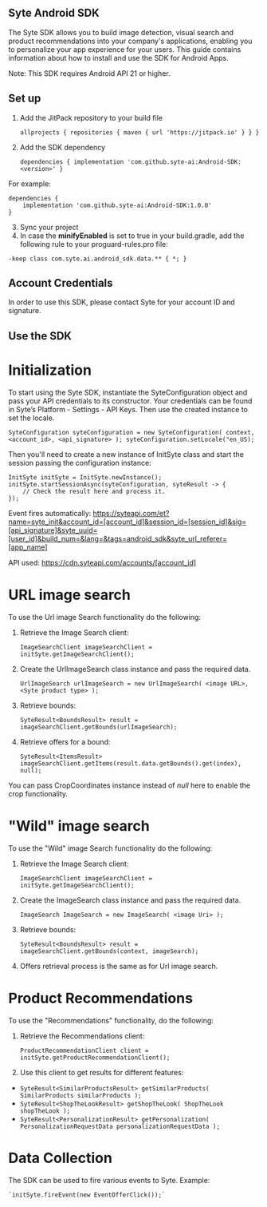 ## Syte Android SDK

The Syte SDK allows you to build image detection, visual search and product recommendations into your company's applications, enabling you to personalize your app experience for your users.
This guide contains information about how to install and use the SDK for Android Apps.

Note: This SDK requires Android API 21 or higher.

## Set up

1. Add the JitPack repository to your build file

	`allprojects {
		repositories {
			maven { url 'https://jitpack.io' }
		}
	}`
	
2. Add the SDK dependency

    `dependencies {
	        implementation 'com.github.syte-ai:Android-SDK:<version>'
	}`
	
For example:

    dependencies {
        implementation 'com.github.syte-ai:Android-SDK:1.0.0'
	}
	
3. Sync your project
4. In case the **minifyEnabled** is set to true in your build.gradle,
add the following rule to your proguard-rules.pro file:

`-keep class com.syte.ai.android_sdk.data.** { *; }`

## Account Credentials

In order to use this SDK, please contact Syte for your account ID and signature.     

## Use the SDK

# Initialization

To start using the Syte SDK, instantiate the SyteConfiguration object and pass your API credentials to its constructor. 
Your credentials can be found in Syte’s Platform - Settings - API Keys.
Then use the created instance to set the locale.

`
    SyteConfiguration syteConfiguration = new SyteConfiguration(
        context,
        <account_id>,
        <api_signature>
    );
    syteConfiguration.setLocale("en_US);
`

Then you'll need to create a new instance of InitSyte class and start the session passing the configuration instance:


    InitSyte initSyte = InitSyte.newInstance();
    initSyte.startSessionAsync(syteConfiguration, syteResult -> {
        // Check the result here and process it.
    });

Event fires automatically: https://syteapi.com/et?name=syte_init&account_id=[account_id]&session_id=[session_id]&sig=[api_signature]&syte_uuid=[user_id]&build_num=&lang=&tags=android_sdk&syte_url_referer=[app_name]
 
API used: https://cdn.syteapi.com/accounts/[account_id]

# URL image search
To use the Url image Search functionality do the following:

1. Retrieve the Image Search client:

    `ImageSearchClient imageSearchClient = initSyte.getImageSearchClient();`

2. Create the UrlImageSearch class instance and pass the required data.

    `UrlImageSearch urlImageSearch = new UrlImageSearch(
        <image URL>,
        <Syte product type>
    );`

3. Retrieve bounds:


    `SyteResult<BoundsResult> result = imageSearchClient.getBounds(urlImageSearch);`

4. Retrieve offers for a bound:

    `SyteResult<ItemsResult> imageSearchClient.getItems(result.data.getBounds().get(index), null);`

You can pass CropCoordinates instance instead of *null* here to enable the crop functionality.

# "Wild" image search

To use the "Wild" image Search functionality do the following:

1. Retrieve the Image Search client:

    `ImageSearchClient imageSearchClient = initSyte.getImageSearchClient();`

2. Create the ImageSearch class instance and pass the required data.

    `ImageSearch ImageSearch = new ImageSearch(
        <image Uri>
    );`

3. Retrieve bounds:

    `SyteResult<BoundsResult> result = imageSearchClient.getBounds(context, imageSearch);`

4. Offers retrieval process is the same as for Url image search.

# Product Recommendations
To use the "Recommendations" functionality, do the following:

1. Retrieve the Recommendations client:

    `ProductRecommendationClient client = initSyte.getProductRecommendationClient();`

2. Use this client to get results for different features:

*   `SyteResult<SimilarProductsResult> getSimilarProducts(
        SimilarProducts similarProducts
    );`
*   `SyteResult<ShopTheLookResult> getShopTheLook(
        ShopTheLook shopTheLook
    );`
*   `SyteResult<PersonalizationResult> getPersonalization(
        PersonalizationRequestData personalizationRequestData
    );`
    
# Data Collection

The SDK can be used to fire various events to Syte. Example:

    `initSyte.fireEvent(new EventOfferClick());`
